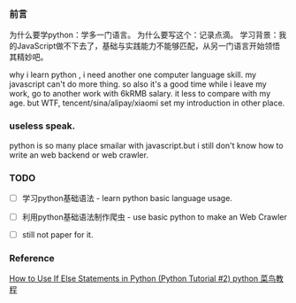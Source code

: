 ### 前言
为什么要学python：学多一门语言。
为什么要写这个：记录点滴。
学习背景：我的JavaScript做不下去了，基础与实践能力不能够匹配，从另一门语言开始领悟其精妙吧。

why i learn python , i need another one computer language skill.
my javascript can't do more thing. so also it's a good time while i leave my work, go to another work with 6kRMB salary. it less to compare with my age. but WTF, tencent/sina/alipay/xiaomi set my introduction in other place.


### useless speak.
python is so many place smailar with javascript.but i still don't know how to write an web backend or web crawler.

### TODO
- [ ] 学习python基础语法 - learn python basic language usage.

- [ ] 利用python基础语法制作爬虫 - use basic python to make an Web Crawler

- [ ] still  not paper for it.

### Reference
[How to Use If Else Statements in Python (Python Tutorial #2)
](https://www.youtube.com/watch?v=AWek49wXGzI)
[python 菜鸟教程](http://www.runoob.com/python/python-continue-statement.html)
